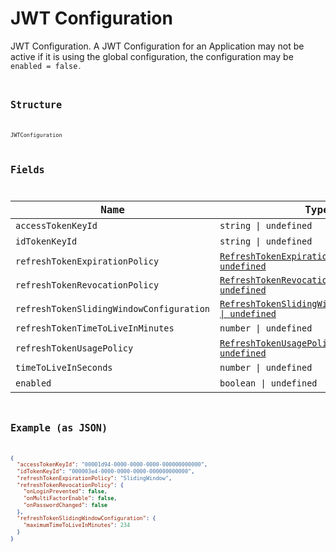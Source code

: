 
# JWT Configuration

JWT Configuration. A JWT Configuration for an Application may not be active if it is using the global configuration, the configuration  may be <code>enabled = false<code>.

## Structure

`JWTConfiguration`

## Fields

| Name | Type | Tags | Description |
|  --- | --- | --- | --- |
| `accessTokenKeyId` | `string \| undefined` | Optional | - |
| `idTokenKeyId` | `string \| undefined` | Optional | - |
| `refreshTokenExpirationPolicy` | [`RefreshTokenExpirationPolicyEnum \| undefined`](../../doc/models/refresh-token-expiration-policy-enum.md) | Optional | - |
| `refreshTokenRevocationPolicy` | [`RefreshTokenRevocationPolicy \| undefined`](../../doc/models/refresh-token-revocation-policy.md) | Optional | - |
| `refreshTokenSlidingWindowConfiguration` | [`RefreshTokenSlidingWindowConfiguration \| undefined`](../../doc/models/refresh-token-sliding-window-configuration.md) | Optional | - |
| `refreshTokenTimeToLiveInMinutes` | `number \| undefined` | Optional | - |
| `refreshTokenUsagePolicy` | [`RefreshTokenUsagePolicyEnum \| undefined`](../../doc/models/refresh-token-usage-policy-enum.md) | Optional | - |
| `timeToLiveInSeconds` | `number \| undefined` | Optional | - |
| `enabled` | `boolean \| undefined` | Optional | - |

## Example (as JSON)

```json
{
  "accessTokenKeyId": "00001d94-0000-0000-0000-000000000000",
  "idTokenKeyId": "000003e4-0000-0000-0000-000000000000",
  "refreshTokenExpirationPolicy": "SlidingWindow",
  "refreshTokenRevocationPolicy": {
    "onLoginPrevented": false,
    "onMultiFactorEnable": false,
    "onPasswordChanged": false
  },
  "refreshTokenSlidingWindowConfiguration": {
    "maximumTimeToLiveInMinutes": 234
  }
}
```

